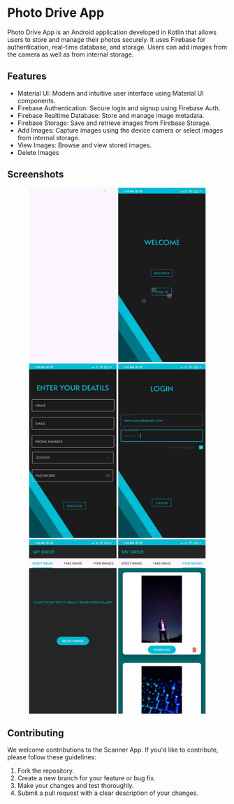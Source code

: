 # Photo Drive App
Photo Drive App is an Android application developed in Kotlin that allows users to store and manage their photos securely. It uses Firebase for authentication, real-time database, and storage. Users can add images from the camera as well as from internal storage.

## Features
- Material UI: Modern and intuitive user interface using Material UI components.
- Firebase Authentication: Secure login and signup using Firebase Auth.
- Firebase Realtime Database: Store and manage image metadata.
- Firebase Storage: Save and retrieve images from Firebase Storage.
- Add Images: Capture images using the device camera or select images from internal storage.
- View Images: Browse and view stored images.
- Delete Images






## Screenshots

<div align="center">
  <img src="Screenshots/gif.gif" width="200" height="400" >
  <img src="Screenshots/img2.jpg" width="200" height="400" >
  <img src="Screenshots/img1.jpg" width="200" height="400" >
  <img src="Screenshots/img6.jpg" width="200" height="400" >
  <img src="Screenshots/img5.jpg" width="200" height="400" >
  <img src="Screenshots/img4.jpg" width="200" height="400" >
</div>


## Contributing

We welcome contributions to the Scanner App. If you'd like to contribute, please follow these guidelines:

1. Fork the repository.
2. Create a new branch for your feature or bug fix.
3. Make your changes and test thoroughly.
4. Submit a pull request with a clear description of your changes.


